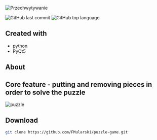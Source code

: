 ![Przechwytywanie](https://user-images.githubusercontent.com/26598200/134728913-2e67c42d-2cdb-4454-9455-ebe0e33592cb.PNG)

![GitHub last commit](https://img.shields.io/github/last-commit/FMularski/puzzle-game?color=yellow)
![GitHub top language](https://img.shields.io/github/languages/top/FMularski/puzzle-game?color=purple)

## Created with
* python
* PyQt5

## About

## Core feature - putting and removing pieces in order to solve the puzzle
![puzzle](https://user-images.githubusercontent.com/26598200/134728638-dd978ab6-62d8-4063-b32a-64f85efaa86a.gif)


## Download
```bash
git clone https://github.com/FMularski/puzzle-game.git
```
